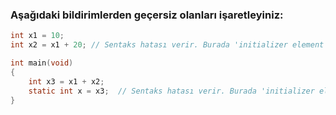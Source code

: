 ### Aşağıdaki bildirimlerden geçersiz olanları işaretleyiniz: 


```C
int x1 = 10;
int x2 = x1 + 20; // Sentaks hatası verir. Burada 'initializer element is not constant' hatası verir 

int main(void)
{
	int x3 = x1 + x2;
	static int x = x3;  // Sentaks hatası verir. Burada 'initializer element is not constant'
}
```